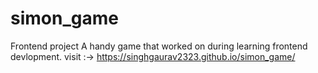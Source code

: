 # simon_game
Frontend project
A handy game that worked on during learning frontend devlopment.
visit :-> https://singhgaurav2323.github.io/simon_game/
